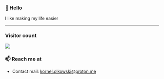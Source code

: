 ### 👋 Hello
I like making my life easier

<hr />

### Visitor count
<img src="https://profile-counter.glitch.me/shefour/count.svg" />

### 📫 Reach me at 
- Contact mail: kornel.olkowski@proton.me
